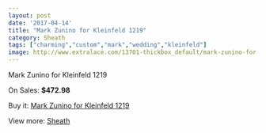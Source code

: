```yaml
---
layout: post
date: '2017-04-14'
title: "Mark Zunino for Kleinfeld 1219"
category: Sheath
tags: ["charming","custom","mark","wedding","kleinfeld"]
image: http://www.extralace.com/13701-thickbox_default/mark-zunino-for-kleinfeld-1219.jpg
---
```

Mark Zunino for Kleinfeld 1219

On Sales: **$472.98**
<a href="https://www.extralace.com/sheath/6495-mark-zunino-for-kleinfeld-1219.html"><amp-img layout="responsive" width="600" height="600" src="//www.extralace.com/13701-thickbox_default/mark-zunino-for-kleinfeld-1219.jpg" alt="Mark Zunino for Kleinfeld 1219 0" /></a>
<a href="https://www.extralace.com/sheath/6495-mark-zunino-for-kleinfeld-1219.html"><amp-img layout="responsive" width="600" height="600" src="//www.extralace.com/13702-thickbox_default/mark-zunino-for-kleinfeld-1219.jpg" alt="Mark Zunino for Kleinfeld 1219 1" /></a>

Buy it: [Mark Zunino for Kleinfeld 1219](https://www.extralace.com/sheath/6495-mark-zunino-for-kleinfeld-1219.html "Mark Zunino for Kleinfeld 1219")

View more: [Sheath](https://www.extralace.com/7-sheath "Sheath")